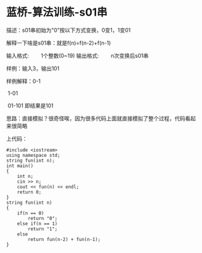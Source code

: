 #               蓝桥-算法训练-s01串

描述：s01串初始为"0"按以下方式变换，0变1，1变01

解释一下啥是s01串：就是f(n)=f(n-2)+f(n-1)

输入格式:
　　1个整数(0~19)
输出格式:
　　n次变换后s01串

样例：输入3，输出101

样例解释：0-1

​                   1-01

​                   01-101 即结果是101

思路：直接模拟？很奇怪唉，因为很多代码上面就直接模拟了整个过程，代码看起来很简略

上代码：

```
#include <iostream>
using namespace std;
string fun(int n);
int main()
{
    int n;
    cin >> n;
    cout << fun(n) << endl;
    return 0;
}
string fun(int n)
{
    if(n == 0)
        return "0";
    else if(n == 1)
        return "1";
    else
        return fun(n-2) + fun(n-1);
}


```





